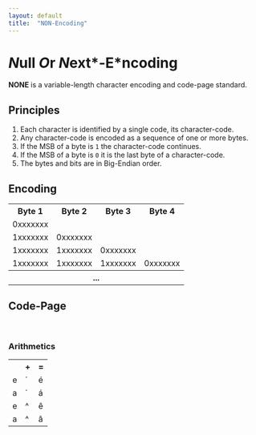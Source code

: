 ```yaml
---
layout: default
title:  "NON-Encoding"
---
```


# *N*ull *O*r *N*ext*-E*ncoding

**NONE** is a variable-length character encoding and code-page standard. 

## Principles
1. Each character is identified by a single code, its character-code.
2. Any character-code is encoded as a sequence of one or more bytes.
3. If the MSB of a byte is `1` the character-code continues.
4. If the MSB of a byte is `0` it is the last byte of a character-code.
5. The bytes and bits are in Big-Endian order.

## Encoding

<table class='encoding'>
<tr>
	<th>Byte 1</th>
	<th>Byte 2</th>
	<th>Byte 3</th>
	<th>Byte 4</th>
</tr>
<tr>
	<td>0xxxxxxx</td>
	<td></td>
	<td></td>
	<td></td>
</tr>
<tr>
	<td>1xxxxxxx</td>
	<td>0xxxxxxx</td>
	<td></td>
	<td></td>
</tr>
<tr>
	<td>1xxxxxxx</td>
	<td>1xxxxxxx</td>
	<td>0xxxxxxx</td>
	<td></td>
</tr>
<tr>
	<td>1xxxxxxx</td>
	<td>1xxxxxxx</td>
	<td>1xxxxxxx</td>
	<td>0xxxxxxx</td>
</tr>
<tr>
	<th colspan="4">...</th>
</tr>
</table>

## Code-Page

<div class='page'>
<i class='ascii byte1'></i><u class='byte1'></u><u></u><u></u><u></u><u></u><u></u><u></u><u></u><u></u><u></u><u></u><u></u><u></u><u></u><u></u><u></u><u></u><u></u><u></u><u></u><u></u><u></u><u></u><u></u><u></u><u></u><u></u><u></u><u></u><u></u><u></u>
<u></u><u></u><u></u><u></u><u></u><u></u><u></u><u></u><u></u><u></u><u></u><u></u><u></u><u></u><u></u><u></u><u></u><u></u><u></u><u></u><u></u><u></u><u></u><u></u><u></u><u></u><u></u><u></u><u></u><u></u><u></u><u></u>
<u></u><u></u><u></u><u></u><u></u><u></u><u></u><u></u><u></u><u></u><u></u><u></u><u></u><u></u><u></u><u></u><u></u><u></u><u></u><u></u><u></u><u></u><u></u><u></u><u></u><u></u><u></u><u></u><u></u><u></u><u></u><u></u>
<u></u><u></u><u></u><u></u><u></u><u></u><u></u><u></u><u></u><u></u><u></u><u></u><u></u><u></u><u></u><u></u><u></u><u></u><u></u><u></u><u></u><u></u><u></u><u></u><u></u><u></u><u></u><u></u><u></u><u></u><u></u><u></u>
<u></u><u></u><u></u><u></u><u></u><u></u><u></u><u></u><u></u><u></u><u></u><u></u><u></u><u></u><u></u><u></u><u></u><u></u><u></u><u></u><u></u><u></u><u></u><u></u><u></u><u></u><u></u><u></u><u></u><u></u><u></u><u></u>
<u></u><u></u><u></u><u></u><u></u><u></u><u></u><u></u><u></u><u></u><u></u><u></u><u></u><u></u><u></u><u></u><u></u><u></u><u></u><u></u><u></u><u></u><u></u><u></u><u></u><u></u><u></u><u></u><u></u><u></u><u></u><u></u>
<u></u><u></u><u></u><u></u><u></u><u></u><u></u><u></u><u></u><u></u><u></u><u></u><u></u><u></u><u></u><u></u><u></u><u></u><u></u><u></u><u></u><u></u><u></u><u></u><u></u><u></u><u></u><u></u><u></u><u></u><u></u><u></u>
<u></u><u></u><u></u><u></u><u></u><u></u><u></u><u></u><u></u><u></u><u></u><u></u><u></u><u></u><u></u><u></u><u></u><u></u><u></u><u></u><u></u><u></u><u></u><u></u><u></u><u></u><u></u><u></u><u></u><u></u><u></u><u></u>
<i></i><u></u><i></i><u></u><i></i><u></u><i></i><u></u><i></i><u></u><i></i><u></u><i></i><u></u><i></i><u></u><i></i><u></u><i></i><u></u><i></i><u></u><i></i><u></u><i></i><u></u><i></i><u></u><i></i><u></u><i></i><u></u>
<i></i><u></u><i></i><u></u><i></i><u></u><i></i><u></u><i></i><u></u><i></i><u></u><i></i><u></u><i></i><u></u><i></i><u></u><i></i><u></u><i></i><u></u><i></i><u></u><i></i><u></u><i></i><u></u><i></i><u></u><i></i><u></u>
<i></i><u></u><i></i><u></u><i></i><u></u><i></i><u></u><i></i><u></u><i></i><u></u><i></i><u></u><i></i><u></u><i></i><u></u><i></i><u></u><i></i><u></u><i></i><u></u><i></i><u></u><i></i><u></u><i></i><u></u><i></i><u></u>
<i></i><u></u><i></i><u></u><i></i><u></u><i></i><u></u><i></i><u></u><i></i><u></u><i></i><u></u><i></i><u></u><i></i><u></u><i></i><u></u><i></i><u></u><i></i><u></u><i></i><u></u><i></i><u></u><i></i><u></u><i></i><u></u>
<i></i><u></u><i></i><u></u><i></i><u></u><i></i><u></u><i></i><u></u><i></i><u></u><i></i><u></u><i></i><u></u><i></i><u></u><i></i><u></u><i></i><u></u><i></i><u></u><i></i><u></u><i></i><u></u><i></i><u></u><i></i><u></u>
<i></i><u></u><i></i><u></u><i></i><u></u><i></i><u></u><i></i><u></u><i></i><u></u><i></i><u></u><i></i><u></u><i></i><u></u><i></i><u></u><i></i><u></u><i></i><u></u><i></i><u></u><i></i><u></u><i></i><u></u><i></i><u></u>
<i></i><u></u><i></i><u></u><i></i><u></u><i></i><u></u><i></i><u></u><i></i><u></u><i></i><u></u><i></i><u></u><i></i><u></u><i></i><u></u><i></i><u></u><i></i><u></u><i></i><u></u><i></i><u></u><i></i><u></u><i></i><u></u>
<i></i><u></u><i></i><u></u><i></i><u></u><i></i><u></u><i></i><u></u><i></i><u></u><i></i><u></u><i></i><u></u><i></i><u></u><i></i><u></u><i></i><u></u><i></i><u></u><i></i><u></u><i></i><u></u><i></i><u></u><i></i><u></u>
&nbsp;
</div>


### Arithmetics

<table class='big'>
<tr><th></th><th>+</th><th>=</th></tr>
<tr><td>e</td><td>´<td>é</td></tr>
<tr><td>a</td><td>´<td>á</td></tr>
<tr><td>e</td><td>^<td>ê</td></tr>
<tr><td>a</td><td>^<td>â</td></tr>
</table>

